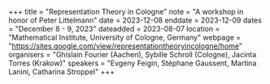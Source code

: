 +++
title = "Representation Theory in Cologne"
note = "A workshop in honor of Peter Littelmann"
date = 2023-12-08
enddate = 2023-12-09
dates = "December 8 - 9, 2023"
dateadded = 2023-08-07
location = "Mathematical Institute, University of Cologne, Germany"
webpage = "https://sites.google.com/view/representationtheoryincologne/home"
organisers = "Ghislain Fourier (Aachen), Sybille Schroll (Cologne), Jacinta Torres (Krakow)"
speakers = "Evgeny Feigin, Stéphane Gaussent, Martina Lanini, Catharina Stroppel"
+++
